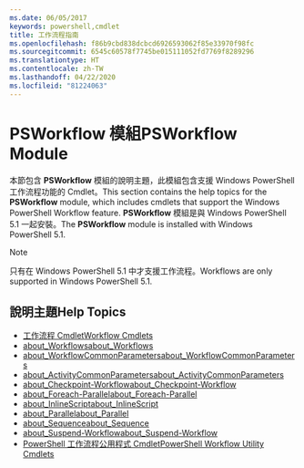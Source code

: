```yaml
---
ms.date: 06/05/2017
keywords: powershell,cmdlet
title: 工作流程指南
ms.openlocfilehash: f86b9cbd838dcbcd6926593062f85e33970f98fc
ms.sourcegitcommit: 6545c60578f7745be015111052fd7769f8289296
ms.translationtype: HT
ms.contentlocale: zh-TW
ms.lasthandoff: 04/22/2020
ms.locfileid: "81224063"
---
```

# <a name="psworkflow-module"></a><span data-ttu-id="1c543-103">PSWorkflow 模組</span><span class="sxs-lookup"><span data-stu-id="1c543-103">PSWorkflow Module</span></span>

<span data-ttu-id="1c543-104">本節包含 **PSWorkflow** 模組的說明主題，此模組包含支援 Windows PowerShell 工作流程功能的 Cmdlet。</span><span class="sxs-lookup"><span data-stu-id="1c543-104">This section contains the help topics for the **PSWorkflow** module, which includes cmdlets that support the Windows PowerShell Workflow feature.</span></span> <span data-ttu-id="1c543-105">**PSWorkflow** 模組是與 Windows PowerShell 5.1 一起安裝。</span><span class="sxs-lookup"><span data-stu-id="1c543-105">The **PSWorkflow** module is installed with Windows PowerShell 5.1.</span></span>

> [!NOTE]
> <span data-ttu-id="1c543-106">只有在 Windows PowerShell 5.1 中才支援工作流程。</span><span class="sxs-lookup"><span data-stu-id="1c543-106">Workflows are only supported in Windows PowerShell 5.1.</span></span>

## <a name="help-topics"></a><span data-ttu-id="1c543-107">說明主題</span><span class="sxs-lookup"><span data-stu-id="1c543-107">Help Topics</span></span>

- [<span data-ttu-id="1c543-108">工作流程 Cmdlet</span><span class="sxs-lookup"><span data-stu-id="1c543-108">Workflow Cmdlets</span></span>](/powershell/module/psworkflow/?view=powershell-5.1)
- [<span data-ttu-id="1c543-109">about_Workflows</span><span class="sxs-lookup"><span data-stu-id="1c543-109">about_Workflows</span></span>](/powershell/module/psworkflow/about/about_workflows?view=powershell-5.1)
- [<span data-ttu-id="1c543-110">about_WorkflowCommonParameters</span><span class="sxs-lookup"><span data-stu-id="1c543-110">about_WorkflowCommonParameters</span></span>](/powershell/module/psworkflow/about/about_WorkflowCommonParameters?view=powershell-5.1)
- [<span data-ttu-id="1c543-111">about_ActivityCommonParameters</span><span class="sxs-lookup"><span data-stu-id="1c543-111">about_ActivityCommonParameters</span></span>](/powershell/module/psworkflow/about/about_ActivityCommonParameters?view=powershell-5.1)
- [<span data-ttu-id="1c543-112">about_Checkpoint-Workflow</span><span class="sxs-lookup"><span data-stu-id="1c543-112">about_Checkpoint-Workflow</span></span>](/powershell/module/psworkflow/about/about_Checkpoint-Workflow?view=powershell-5.1)
- [<span data-ttu-id="1c543-113">about_Foreach-Parallel</span><span class="sxs-lookup"><span data-stu-id="1c543-113">about_Foreach-Parallel</span></span>](/powershell/module/psworkflow/about/about_Foreach-Parallel?view=powershell-5.1)
- [<span data-ttu-id="1c543-114">about_InlineScript</span><span class="sxs-lookup"><span data-stu-id="1c543-114">about_InlineScript</span></span>](/powershell/module/psworkflow/about/about_InlineScript?view=powershell-5.1)
- [<span data-ttu-id="1c543-115">about_Parallel</span><span class="sxs-lookup"><span data-stu-id="1c543-115">about_Parallel</span></span>](/powershell/module/psworkflow/about/about_Parallel?view=powershell-5.1)
- [<span data-ttu-id="1c543-116">about_Sequence</span><span class="sxs-lookup"><span data-stu-id="1c543-116">about_Sequence</span></span>](/powershell/module/psworkflow/about/about_Sequence?view=powershell-5.1)
- [<span data-ttu-id="1c543-117">about_Suspend-Workflow</span><span class="sxs-lookup"><span data-stu-id="1c543-117">about_Suspend-Workflow</span></span>](/powershell/module/psworkflow/about/about_Suspend-Workflow?view=powershell-5.1)
- [<span data-ttu-id="1c543-118">PowerShell 工作流程公用程式 Cmdlet</span><span class="sxs-lookup"><span data-stu-id="1c543-118">PowerShell Workflow Utility Cmdlets</span></span>](/powershell/module/psworkflowutility/?view=powershell-5.1)
